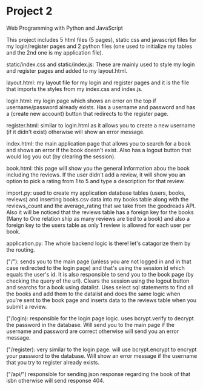 # Project 2

Web Programming with Python and JavaScript

This project includes 5 html files (5 pages), static css and javascript files for my login/register pages and 2 python files (one used to initialize my tables and the 2nd one is my application file).

static/index.css and static/index.js: These are mainly used to style my login and register pages and added to my layout.html.

layout.html: my layout file for my login and register pages and it is the file that imports the styles from my index.css and index.js.

login.html: my login page which shows an error on the top if username/password already exists. Has a username and password and has a (create new account) button that redirects to the register page.

register.html: similar to login.html as it allows you to create a new username (if it didn't exist) otherwise will show an error message.

index.html: the main application page that allows you to search for a book and shows an error if the book doesn't exist. Also has a logout button that would log you out (by clearing the session).

book.html: this page will show you the general information abou the book including the reviews. If the user didn't add a review, it will show you an option to pick a rating from 1 to 5 and type a description for that review.

import.py: used to create my application database tables (users, books, reviews) and inserting books.csv data into my books table along with the reviews_count and the average_rating that we take from the goodreads API. Also it will be noticed that the reviews table has a foreign key for the books (Many to One relation ship as many reviews are tied to a book) and also a foreign key to the users table as only 1 review is allowed for each user per book.

application.py: The whole backend logic is there! let's catagorize them by the routing.

("/"): sends you to the main page (unless you are not logged in and in that case redirected to the login page) and that's using the session id which equals the user's id. It is also responsible to send you to the book page (by checking the query of the url). Clears the session using the logout button and searchs for a book using datalist. Uses select sql statements to find all the books and add them to the datalist and does the same logic when you're sent to the book page and inserts data to the reviews table when you submit a review.

("/login): responsible for the login page logic. uses bcrypt.verify to decrypt the password in the database. Will send you to the main page if the username and password are correct otherwise will send you an error message.

("/register): very similar to the login page. will use bcrypt.encrypt to encrypt your password to the database. Will show an error message if the username that you try to register already exists.

("/api/<isbn>") responsible for sending json response regarding the book of that isbn otherwise will send response 404.
